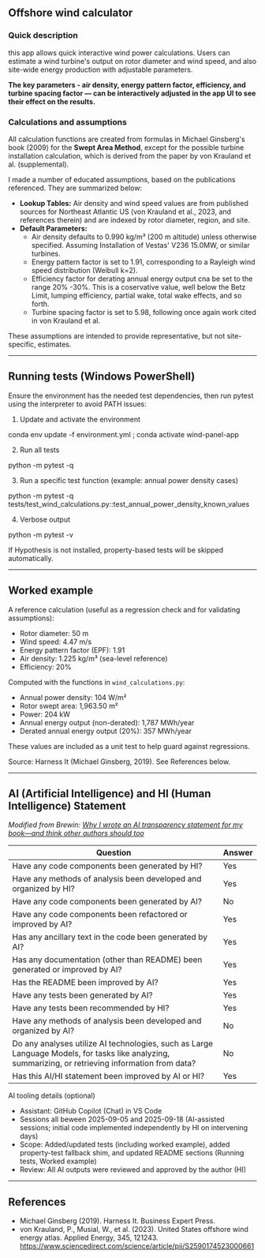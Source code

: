 ## Offshore wind calculator

### Quick description 
this app allows quick interactive wind power calculations. Users can estimate a wind turbine's output on rotor diameter and wind speed, and also site-wide energy production with adjustable parameters.

**The key parameters -  air density, energy pattern factor, efficiency, and turbine spacing factor — can be interactively adjusted in the app UI to see their effect on the results.**

### Calculations and assumptions
All calculation functions are created from formulas in Michael Ginsberg's book (2009) for the **Swept Area Method**, except for the possible turbine installation calculation, which is derived from the paper by von Krauland et al. (supplemental).

I made a number of educated assumptions, based on the publications referenced. They are summarized below:

- **Lookup Tables:** Air density and wind speed values are from published sources for Northeast Atlantic US (von Krauland et al., 2023, and references therein) and are indexed by rotor diameter, region, and site.
- **Default Parameters:**
  - Air density defaults to 0.990 kg/m³ (200 m altitude) unless otherwise specified. Assuming Installation of Vestas' V236 15.0MW, or similar turbines.
  - Energy pattern factor is set to 1.91, corresponding to a Rayleigh wind speed distribution (Weibull k=2).
  - Efficiency factor for derating annual energy output cna be set to the range 20% -30%. This is a coservative value, well below the Betz Limit, lumping efficiency, partial wake, total wake effects, and so forth.
  - Turbine spacing factor is set to 5.98, following once again work cited in von Krauland et al.

These assumptions are intended to provide representative, but not site-specific, estimates.

---

## Running tests (Windows PowerShell)

Ensure the environment has the needed test dependencies, then run pytest using the interpreter to avoid PATH issues:

1) Update and activate the environment

  conda env update -f environment.yml ; conda activate wind-panel-app

2) Run all tests

  python -m pytest -q

3) Run a specific test function (example: annual power density cases)

  python -m pytest -q tests/test_wind_calculations.py::test_annual_power_density_known_values

4) Verbose output

  python -m pytest -v

If Hypothesis is not installed, property-based tests will be skipped automatically.

---

## Worked example

A reference calculation (useful as a regression check and for validating assumptions):

- Rotor diameter: 50 m
- Wind speed: 4.47 m/s
- Energy pattern factor (EPF): 1.91
- Air density: 1.225 kg/m³ (sea-level reference)
- Efficiency: 20%

Computed with the functions in `wind_calculations.py`:

- Annual power density: 104 W/m²
- Rotor swept area: 1,963.50 m²
- Power: 204 kW
- Annual energy output (non-derated): 1,787 MWh/year
- Derated annual energy output (20%): 357 MWh/year

These values are included as a unit test to help guard against regressions.

Source: Harness It (Michael Ginsberg, 2019). See References below.

---

## AI (Artificial Intelligence) and HI (Human Intelligence) Statement

_Modified from Brewin: [Why I wrote an AI transparency statement for my book—and think other authors should too](http://www.theguardian.com/books/2024/apr/04/why-i-wrote-an-ai-transparency-statement-for-my-book-and-think-other-authors-should-too)_

| Question | Answer |
|---|---|
| Have any code components been generated by HI? | Yes |
| Have any methods of analysis been developed and organized by HI? | Yes |
| Have any code components been generated by AI? | No |
| Have any code components been refactored or improved by AI? | Yes |
| Has any ancillary text in the code been generated by AI? | Yes |
| Has any documentation (other than README) been generated or improved by AI? | Yes |
| Has the README been improved by AI? | Yes |
| Have any tests been generated by AI? | Yes |
| Have any tests been recommended by HI? | Yes |
| Have any methods of analysis been developed and organized by AI? | No |
| Do any analyses utilize AI technologies, such as Large Language Models, for tasks like analyzing, summarizing, or retrieving information from data? | No |
| Has this AI/HI statement been improved by AI or HI? | Yes |

AI tooling details (optional)

- Assistant: GitHub Copilot (Chat) in VS Code
- Sessions all beween 2025-09-05 and 2025-09-18 (AI-assisted sessions; initial code implemented independently by HI on intervening days)
- Scope: Added/updated tests (including worked example), added property-test fallback shim, and updated README sections (Running tests, Worked example)
- Review: All AI outputs were reviewed and approved by the author (HI)

---

## References

- Michael Ginsberg (2019). Harness It. Business Expert Press.
- von Krauland, P., Musial, W., et al. (2023). United States offshore wind energy atlas. Applied Energy, 345, 121243. https://www.sciencedirect.com/science/article/pii/S2590174523000661
